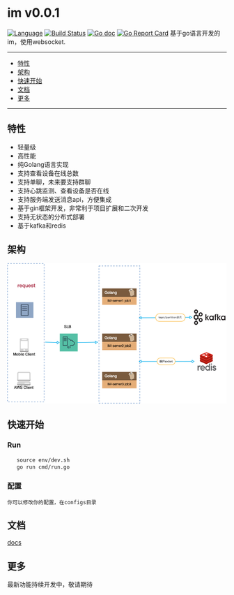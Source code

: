 im v0.0.1
==============

[![Language](https://img.shields.io/badge/Language-Go-blue.svg)](https://golang.org/)
[![Build Status](https://github.com/songkaiha/im/workflows/sk/badge.svg)](https://github.com/songkaiha/im/actions)
[![Go doc](https://img.shields.io/badge/go.dev-reference-brightgreen?logo=go&logoColor=white&style=flat)](https://pkg.go.dev/github.com/songkaiha/im)
[![Go Report Card](https://goreportcard.com/badge/github.com/songkaiha/im)](https://goreportcard.com/report/github.com/songkaiha/im)
基于go语言开发的im，使用websocket.

---------------------------------------
* [特性](#特性)
* [架构](#架构)
* [快速开始](#快速开始)
* [文档](#文档)
* [更多](#更多)

---------------------------------------





## 特性
* 轻量级
* 高性能
* 纯Golang语言实现
* 支持查看设备在线总数
* 支持单聊，未来要支持群聊
* 支持心跳监测、查看设备是否在线
* 支持服务端发送消息api，方便集成
* 基于gin框架开发，非常利于项目扩展和二次开发
* 支持无状态的分布式部署
* 基于kafka和redis

## 架构
![arch](./static/im-server.jpg)

## 快速开始


### Run
```
   source env/dev.sh
   go run cmd/run.go
```

### 配置
    你可以修改你的配置，在configs目录

## 文档
[docs](./docs/)

## 更多
最新功能持续开发中，敬请期待
